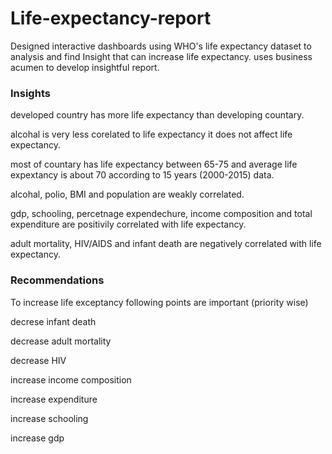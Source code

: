 # Life-expectancy-report
Designed interactive dashboards using WHO's life expectancy dataset to analysis and find Insight that can increase life expectancy. uses business acumen to develop insightful report.
### Insights
developed country has more life expectancy than developing countary.

alcohal is very less corelated to life expectancy it does not affect life expectancy.

most of countary has life expectancy between 65-75 and average life expextancy is about 70 according to 15 years (2000-2015) data.

alcohal, polio, BMI and population are weakly correlated.

gdp, schooling, percetnage expendechure, income composition and total expenditure are positivily correlated with life expectancy.

adult mortality, HIV/AIDS and infant death are negatively correlated with life expectancy.
### Recommendations
To increase life exceptancy following points are important (priority wise)

decrese infant death

decrease adult mortality

decrease HIV

increase income composition

increase expenditure

increase schooling

increase gdp
